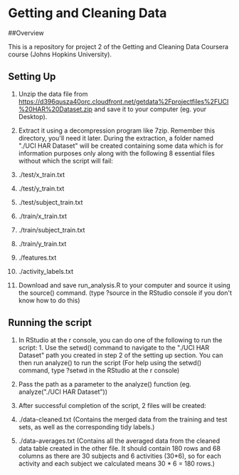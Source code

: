 Getting and Cleaning Data
=========================

##Overview

This is a repository for project 2 of the Getting and Cleaning Data Coursera course (Johns Hopkins University).


## Setting Up

1. Unzip the data file from https://d396qusza40orc.cloudfront.net/getdata%2Fprojectfiles%2FUCI%20HAR%20Dataset.zip and save it to your computer (eg. your Desktop).

2. Extract it using a decompression program like 7zip. Remember this directory, you'll need it later. During the extraction, a folder named "./UCI HAR Dataset" will be created containing some data which is for information purposes only along with the following 8 essential files without which the script will fail:

  1. ./test/x_train.txt

  2. ./test/y_train.txt

  3. ./test/subject_train.txt

  4. ./train/x_train.txt

  5. ./train/subject_train.txt

  6. ./train/y_train.txt

  7. ./features.txt

  8. ./activity_labels.txt

3. Download and save run_analysis.R to your computer and source it using the source() command. (type ?source in the RStudio console if you don't know how to do this)


## Running the script

1. In RStudio at the r console, you can do one of the following to run the script:  1. Use the setwd() command to navigate to the "./UCI HAR Dataset" path you created in step 2 of the setting up section. You can then run analyze() to run the script (For help using the setwd() command, type ?setwd in the RStudio at the r console)

  2. Pass the path as a parameter to the analyze() function (eg. analyze("./UCI HAR Dataset"))

2. After successful completion of the script, 2 files will be created:

  1. ./data-cleaned.txt (Contains the merged data from the training and test sets, as well as the corresponding tidy labels.)

  2. ./data-averages.txt (Contains all the averaged data from the cleaned data table created in the other file. It should contain 180 rows and 68 columns as there are 30 subjects and 6 activities (30*6), so for each activity and each subject we calculated means 30 * 6 = 180 rows.)
